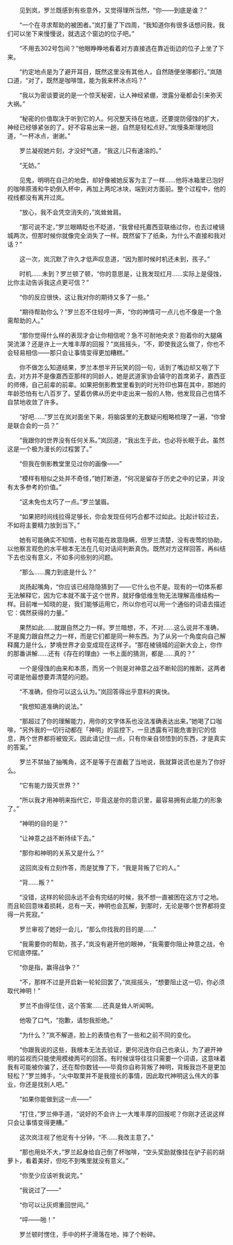 　　见到岚，罗兰既感到有些意外，又觉得理所当然，“你——到底是谁？”

　　“一个在寻求帮助的被困者。”岚打量了下四周，“我知道你有很多话想问我，我们可以坐下来慢慢说，就选这个窗边的位子吧。”

　　“不用去302号包间？”他眼睁睁地看着对方直接选在靠近街边的位子上坐了下来。

　　“约定地点是为了避开耳目，既然这里没有其他人，自然随便坐哪都行。”岚随口道，“对了，既然是咖啡馆，能为我来杯冰点吗？”

　　“我以为密谈要说的是一个惊天秘密，让人神经紧绷，泄露分毫都会引来弥天大祸。”

　　“秘密的价值取决于听到它的人。何况整天待在地底，还要提防侵蚀的扩大，神经已经够紧张的了。好不容易出来一趟，自然是轻松点好。”岚慢条斯理地回道，“一杯冰点，谢谢。”

　　罗兰凝视她片刻，才没好气道，“我这儿只有速溶的。”

　　“无妨。”

　　见鬼，明明在自己的地盘，却好像被她反客为主了一样……他将冰箱里已泡好的咖啡原液和牛奶倒入杯中，再加上两坨冰块，端到对方面前。整个过程中，他的视线都没有离开过岚。

　　“放心，我不会凭空消失的，”岚耸耸肩。

　　“那可说不定，”罗兰眼睛眨也不眨道，“我曾经托嘉西亚联络过你，也去过棱镜城两次，但那时候你就像完全消失了一样。既然留下了纸条，为什么不直接和我对话？”

　　这一次，岚沉默了许久才低声叹息道，“因为那时候时机还未到，孩子。”

　　时机……未到？罗兰顿了顿，“你的意思是，让我发现红月……实际上是侵蚀，比你主动告诉我这点更可信？”

　　“你的反应很快，这让我对你的期待又多了一些。”

　　“期待帮助你么？”罗兰忍不住轻哼一声，“你的神情可一点儿也不像是一个急需帮助的人。”

　　“那你觉得什么样的表现才会让你相信呢？急不可耐地央求？抱着你的大腿痛哭流涕？还是许上一大堆丰厚的回报？”岚摇摇头，“不，即使我这么做了，你也不会轻易相信——那只会让事情变得更加糟糕。”

　　你不做怎么知道结果，罗兰本想半开玩笑的回一句，话到了嘴边却又咽了下去，对方并不是像嘉西亚那样的同龄人，她是武道家协会镇守的首席弟子，嘉西亚的师傅，自己前辈的前辈。如果把倒影教堂里看到的时光符印也算在其中，那她的年龄恐怕有七八百岁了。望着仿佛从历史中走出来一般的人物，他发现自己也情不自禁地收敛了许多。

　　“好吧……”罗兰在岚对面坐下来，将脑袋里的无数疑问粗略梳理了一遍，“你曾是联合会的一员？”

　　“我跟你的世界没有任何关系。”岚回道，“我出生于此，也必将长眠于此，虽然这是一个极为漫长的过程罢了。”

　　“但我在倒影教堂里见过你的画像——”

　　“模样有相似之处并不奇怪，”她打断道，“何况是留存于历史之中的记录，并没有太多参考的价值。”

　　“这未免也太巧了一点。”罗兰皱眉。

　　“如果把时间线拉得足够长，你会发现任何巧合都不过如此。比起计较过去，不如将主要精力放到当下。”

　　她有可能确实不知情，也有可能在故意隐瞒，但罗兰清楚，没有夜莺的协助，以他察言观色的水平根本无法在几句对话间判断真伪。既然对方这样回答，再纠结下去也没有意义，不如多问些别的问题。

　　“那么……魔力到底是什么？”

　　岚扬起嘴角，“你应该已经隐隐猜到了——它什么也不是。现有的一切体系都无法解释它，因为它本就不属于这个世界，就好像低维生物无法理解高维结构一样。目前唯一知晓的是，我们能够运用它，所以你也可以用一个通俗的词语去描述它：偶然获得的力量。”

　　果然如此……就跟自然之力一样。罗兰暗想，不，不对……这么说并不准确，不是魔力跟自然之力一样，而是它们都是同一种东西。为了从另一个角度向自己解释魔力是什么，梦境世界才会变成现在这样子。“那在棱镜城的迎新大会上，你作的那番讲解……还有《存在的理由》一书上面的猜测，都是……真的？”

　　一个是侵蚀的由来和本质，而另一个则是对神意之战不断轮回的推断，这两者可谓是他最想要弄清楚的问题。

　　“不准确，但你可以这么认为。”岚回答得出乎意料的爽快。

　　“我想知道准确的说法。”

　　“那超过了你的理解能力，用你的文字体系也没法准确表达出来。”她喝了口咖啡，“另外我的一切行动都在「神明」的监控下，一旦透露有可能危害到它的信息，两个世界都将被毁灭。因此请记住一点，只有你亲自领悟到的东西，才是真实的答案。”

　　罗兰不禁抽了抽嘴角，这不是等于在直截了当地说，我就算说谎也是为了你好么。

　　“它有能力毁灭世界？”

　　“所以我才用神明来指代它，毕竟这是你的意识里，最容易拥有此能力的形象了。”

　　“神明的目的是？”

　　“让神意之战不断持续下去。”

　　“那你和神明的关系又是什么？”

　　这回岚没有立刻作答，而是犹豫了下，“我是背叛了它的人。”

　　“背……叛？”

　　“没错，这样的轮回永远不会有完结的时候，我不想一直被困在这方寸之地。而且轮回意味着损耗，总有一天，神明也会瓦解，到那时，无论是哪个世界都将变得一片死寂。”

　　罗兰审视了她好一会儿，“那么你找我的目的是……”

　　“我需要你的帮助，孩子，”岚没有避开他的眼神，“我需要你阻止神意之战，令它彻底停摆。”

　　“你是指，赢得战争？”

　　“不，那样不过是开启新一轮轮回罢了，”岚摇摇头，“想要阻止这一切，你必须取代神明！”

　　罗兰不由得怔住，这个答案……还真是耸人听闻啊。

　　他吸了口气，“抱歉，请恕我拒绝。”

　　“为什么？”岚不解道，脸上的表情也有了一些和之前不同的变化。

　　“你跟我说的这些，我根本无法去验证，更何况连你自己也承认，为了避开神明的监视而只能使用模棱两可的回答。有时候误导往往只需要一个词语，这意味着我有可能被你骗了，还在帮你数钱——毕竟你自称背叛了神明，背叛我岂不是更加轻松？”罗兰摊手，“火中取栗并不是我擅长的事情，因此取代神明这么伟大的事业，你还是找别人吧。”

　　“如果你能做到这一点——”

　　“打住，”罗兰伸手道，“说好的不会许上一大堆丰厚的回报呢？你刚才还说这样只会让事情变得更糟。”

　　这次岚注视了他足有十分钟，“不……我改主意了。”

　　“那也用处不大，”罗兰起身给自己倒了杯咖啡，“空头奖励就像挂在驴子前的胡萝卜，看着美好，但吃不到嘴里就没有意义。”

　　“你至少应该听我说完。”

　　“我说过了——”

　　“你可以让灰烬重回世间。”

　　“呯——啪！”

　　罗兰顿时愣住，手中的杯子滑落在地，摔了个粉碎。
